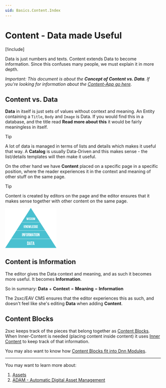 ```yaml
---
uid: Basics.Content.Index
---
```


# Content - Data made Useful

[!include[](~/pages/basics/stack/_shared-float-summary.md)]
<style>.context-box-summary .data-all { visibility: visible; } </style>

Data is just numbers and texts.
Content extends Data to become information.
Since this confuses many people, we must explain it in more depth.

_Important: This document is about the **Concept of Content vs. Data**.
If you're looking for information about the [Content-App go here](xref:Basics.App.ContentApp.Index)._

## Content vs. Data

**Data** in itself is just sets of values without context and meaning.
An Entity containing a `Title`, `Body` and `Image` is Data.
If you would find this in a database, and the title read **Read more about this** it would be fairly meaningless in itself.

> [!TIP]
> A lot of data is managed in terms of lists and details which makes it useful that way.
> A **Catalog** is usually Data-Driven and this makes sense - the list/details templates will then make it useful.

On the other hand we have **Content** placed on a specific page in a specific position, where the reader experiences it in the context and meaning of other stuff on the same page.

> [!TIP]
> Content is created by editors on the page and the editor ensures that it makes sense together with other content on the same page.




<img src="./assets/dikw-pyramid.svg" width="33%" class="float-end">

## Content is Information

The editor gives the Data context and meaning, and as such it becomes more useful.
It becomes **Information**.

So in summary: **Data** + **Context** = **Meaning** = **Information**

The 2sxc/EAV CMS ensures that the editor experiences this as such, and doesn't feel like she's editing **Data** when adding **Content**.

## Content Blocks

2sxc keeps track of the pieces that belong together as [Content Blocks](xref:Basics.Cms.ContentBlocks.Index). When Inner-Content is needed (placing content inside content) it uses [Inner Content](xref:Basics.Cms.ContentBlocks.InnerContent) to keep track of that information.

You may also want to know how [Content Blocks fit into Dnn Modules](xref:Basics.Cms.ContentBlocks.Dnn).

---

You may want to learn more about:

1. [Assets](xref:Basics.Content.Assets)
1. [ADAM - Automatic Digital Asset Management](xref:Basics.Cms.Adam.Index)
